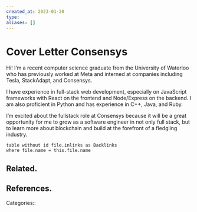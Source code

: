 ```yaml
---
created_at: 2023-01-20
type: 
aliases: []
---
```


# Cover Letter Consensys

Hi! I’m a recent computer science graduate from the University of Waterloo who has previously worked at Meta and interned at companies including Tesla, StackAdapt, and Consensys.

I have experience in full-stack web development, especially on JavaScript frameworks with React on the frontend and Node/Express on the backend. I am also proficient in Python and has experience in C++, Java, and Ruby.

I’m excited about the fullstack role at Consensys because it will be a great opportunity for me to grow as a software engineer in not only full stack, but to learn more about blockchain and build at the forefront of a fledgling industry.

```dataview
table without id file.inlinks as Backlinks
where file.name = this.file.name
```

## Related.

## References.

Categories::
